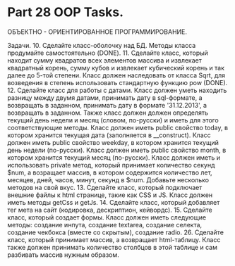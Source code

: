 ﻿# Part 28 OOP Tasks.

ОБЪЕКТНО - ОРИЕНТИРОВАННОЕ ПРОГРАММИРОВАНИЕ.

Задачи.
10. Сделайте класс-оболочку над БД. Методы класса продумайте самостоятельно (DONE).
11. Сделайте класс, который находит сумму квадратов всех элементов массива и извлекает квадратный корень, сумму кубов и извлекает кубический корень и так далее до 5-той степени. Класс должен наследовать от класса Sqrt, для возведения в
    степень использовать стандартную функцию pow (DONE).
12. Сделайте класс для работы с датами. Класс должен уметь находить разницу между двумя датами, принимать дату в sql-формате, а возвращать в заданном, принимать дату в формате '31.12.2013', а возвращать в заданном. Также класс должен должен
    определять текущий день недели и месяц (словом, по-русски) и иметь для этого соответствующие методы. Класс должен иметь public свойство today, в котором хранится текущая дата
    (заполняется в __construct). Класс должен иметь public свойство weekday, в котором хранится текущий день недели (по-русски). Класс должен иметь public свойство month, в котором хранится текущий месяц (по-русски).
    Класс должен иметь и использовать private метод, который принимает количество секунд $num, а возращает массив, в котором содержится количество лет, месяцев, дней, часов, минут, секунд в $num.
    Добавьте несколько методов на свой вкус.
13. Сделайте класс, который подключает внешние файлы к html странице, такие как CSS и JS. Класс должен иметь методы getCss и getJs.
14. Сделайте класс, который добавляет тег мета на сайт (кодировка, дескриптион, кейвордс).
15. Сделайте класс, который создает формы. Класс должен иметь следующие методы: создание инпута, создание textarea, создание селекта, создание чекбокса (вместе со скрытым), создание radio.
26. Сделайте класс, который принимает массив, а возвращает html-таблицу. Класс также должен принимать количество столбцов в этой таблице и сам разбивать массив нужным образом.
